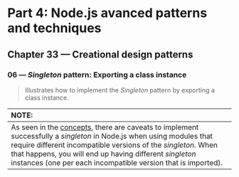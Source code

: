 # Part 4: Node.js avanced patterns and techniques
## Chapter 33 &mdash; Creational design patterns
### 06 &mdash; *Singleton* pattern: Exporting a class instance
> Illustrates how to implement the *Singleton* pattern by exporting a class instance.

| NOTE: |
| :---- |
| As seen in the [concepts](../README.md#singleton), there are caveats to implement successfully a *singleton* in Node.js when using modules that require different incompatible versions of the *singleton*. When that happens, you will end up having different *singleton* instances (one per each incompatible version that is imported). |
